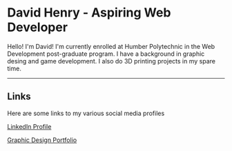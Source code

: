 # David Henry - Aspiring Web Developer

Hello! I'm David! I'm currently enrolled at Humber Polytechnic in the Web Development post-graduate program. I have a background in graphic desing and game development. I also do 3D printing projects in my spare time.
___
## Links
Here are some links to my various social media profiles

[LinkedIn Profile](https://www.linkedin.com/in/david-henry-72b44546/)

[Graphic Design Portfolio](https://www.behance.net/davidhenry39#)
